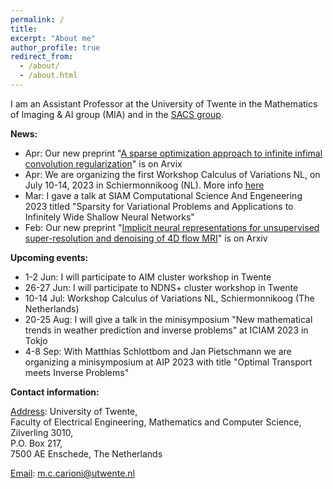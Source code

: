 ```yaml
---
permalink: /
title: 
excerpt: "About me"
author_profile: true
redirect_from: 
  - /about/
  - /about.html
---
```


I am an Assistant Professor at the University of Twente in the Mathematics of Imaging & AI group (MIA) and in the [SACS group](https://www.utwente.nl/en/eemcs/sacs/).




<b> News: </b>
  * Apr: Our new preprint "[A sparse optimization approach to infinite infimal convolution regularization](https://arxiv.org/pdf/2304.08628.pdf)" is on Arvix
  * Apr: We are organizing the first Workshop Calculus of Variations NL, on July 10-14, 2023 in Schiermonnikoog (NL). More info [here](https://www.calcvar.nl/events)
  * Mar: I gave a talk at SIAM Computational Science And Engeneering 2023 titled "Sparsity for Variational Problems and Applications to Infinitely Wide Shallow Neural Networks"
  * Feb: Our new preprint "[Implicit neural representations for unsupervised super-resolution and denoising of 4D flow MRI](https://arxiv.org/pdf/2302.12835.pdf)" is on Arxiv



<b> Upcoming events: </b>
  * 1-2 Jun: I will participate to AIM cluster workshop in Twente 
  * 26-27 Jun: I will participate to NDNS+ cluster workshop in Twente
  * 10-14 Jul: Workshop Calculus of Variations NL, Schiermonnikoog (The Netherlands)
  * 20-25 Aug: I will give a talk in the minisymposium "New mathematical trends in weather prediction and inverse problems" at ICIAM 2023 in Tokjo
  * 4-8 Sep: With Matthias Schlottbom and Jan Pietschmann we are organizing a minisymposium at AIP 2023 with title "Optimal Transport meets Inverse Problems"   


<b> Contact information: </b>

<u>Address</u>: University of Twente, <br> 
Faculty of Electrical Engineering, Mathematics and Computer Science, <br>
Zilverling  3010, <br>
P.O. Box 217, <br>
7500 AE Enschede, The Netherlands

<u>Email</u>: m.c.carioni@utwente.nl
